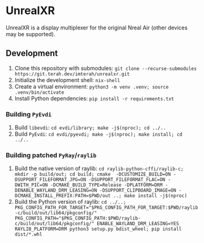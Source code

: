 # UnrealXR

UnrealXR is a display multiplexer for the original Nreal Air (other devices may be supported).

## Development

1. Clone this repository with submodules: `git clone --recurse-submodules https://git.terah.dev/imterah/unrealxr.git`
2. Initialize the development shell: `nix-shell`
3. Create a virtual environment: `python3 -m venv .venv; source .venv/bin/activate`
4. Install Python dependencies: `pip install -r requirements.txt`

### Building `PyEvdi`

1. Build `libevdi`: `cd evdi/library; make -j$(nproc); cd ../..`
2. Build `PyEvdi`: `cd evdi/pyevdi; make -j$(nproc); make install; cd ../..`

### Building patched `PyRay`/`raylib`

1. Build the native version of raylib: `cd raylib-python-cffi/raylib-c; mkdir -p build/out; cd build; cmake  -DCUSTOMIZE_BUILD=ON -DSUPPORT_FILEFORMAT_JPG=ON -DSUPPORT_FILEFORMAT_FLAC=ON -DWITH_PIC=ON -DCMAKE_BUILD_TYPE=Release -DPLATFORM=DRM -DENABLE_WAYLAND_DRM_LEASING=ON -DSUPPORT_CLIPBOARD_IMAGE=ON -DCMAKE_INSTALL_PREFIX:PATH=$PWD/out ..; make install -j$(nproc)`
2. Build the Python version of raylib: `cd ../..; PKG_CONFIG_PATH_FOR_TARGET="$PKG_CONFIG_PATH_FOR_TARGET:$PWD/raylib-c/build/out/lib64/pkgconfig/" PKG_CONFIG_PATH="$PKG_CONFIG_PATH:$PWD/raylib-c/build/out/lib64/pkgconfig/" ENABLE_WAYLAND_DRM_LEASING=YES RAYLIB_PLATFORM=DRM python3 setup.py bdist_wheel; pip install dist/*.whl`
